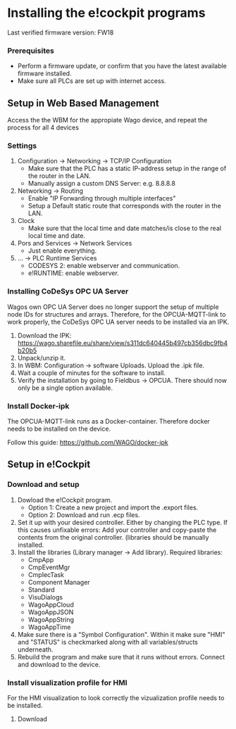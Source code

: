# Installing the e!cockpit programs

Last verified firmware version: FW18

### Prerequisites
- Perform a firmware update, or confirm that you have the latest available firmware installed.
- Make sure all PLCs are set up with internet access.  

## Setup in Web Based Management
Access the the WBM for the appropiate Wago device, and repeat the process for all 4 devices

### Settings
 1. Configuration -> Networking -> TCP/IP Configuration
    - Make sure that the PLC has a static IP-address setup in the range of the router in the LAN. 
    - Manually assign a custom DNS Server: e.g. 8.8.8.8
 2. Networking -> Routing 
    - Enable "IP Forwarding through multiple interfaces"
    - Setup a Default static route that corresponds with the router in the LAN. 
 3. Clock
    - Make sure that the local time and date matches/is close to the real local time and date. 
 4. Pors and Services -> Network Services
    - Just enable everything. 
 5. ... -> PLC Runtime Services
    - CODESYS 2: enable webserver and communication. 
    - e!RUNTIME: enable webserver. 


### Installing CoDeSys OPC UA Server
Wagos own OPC UA Server does no longer support the setup of multiple node IDs for structures and arrays. Therefore, for the OPCUA-MQTT-link to work properly, the CoDeSys OPC UA server needs to be installed via an IPK. 

1. Download the IPK: https://wago.sharefile.eu/share/view/s311dc640445b497cb356dbc9fb4b20b5
2. Unpack/unzip it.
3. In WBM: Configuration -> software Uploads. Upload the .ipk file. 
4. Wait a couple of minutes for the software to install. 
5. Verify the installation by going to Fieldbus -> OPCUA. There should now only be a single option available. 

### Install Docker-ipk
The OPCUA-MQTT-link runs as a Docker-container. Therefore docker needs to be installed on the device.

Follow this guide: https://github.com/WAGO/docker-ipk


## Setup in e!Cockpit

### Download and setup
1. Dowload the e!Cockpit program. 
   - Option 1: Create a new project and import the .export files. 
   - Option 2: Download and run .ecp files. 
2. Set it up with your desired controller. Either by changing the PLC type. If this causes unfixable errors: Add your controller and copy-paste the contents from the original controller. (libraries should be manually installed.
3. Install the libraries (Library manager -> Add library).
   Required libraries:
   - CmpApp
   - CmpEventMgr
   - CmpIecTask
   - Component Manager
   - Standard
   - VisuDialogs
   - WagoAppCloud
   - WagoAppJSON
   - WagoAppString
   - WagoAppTime
 5. Make sure there is a "Symbol Configuration". Within it make sure "HMI" and "STATUS" is checkmarked along with all variables/structs underneath. 
 6. Rebuild the program and make sure that it runs without errors. Connect and download to the device. 

### Install visualization profile for HMI
For the HMI visualization to look correctly the vizualization profile needs to be installed.
1. Download 
